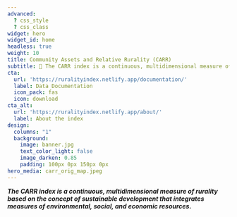 ```yaml
---
advanced:
  ? css_style
  ? css_class
widget: hero
widget_id: home
headless: true
weight: 10
title: Community Assets and Relative Rurality (CARR)
subtitle: 🧱 The CARR index is a continuous, multidimensional measure of rurality based on the concept of sustainable development that integrates measures of environmental, social, and economic resources. 🧱
cta:
  url: 'https://ruralityindex.netlify.app/documentation/'
  label: Data Documentation
  icon_pack: fas
  icon: download
cta_alt:
  url: 'https://ruralityindex.netlify.app/about/'
  label: About the index
design:
  columns: "1"
  background:
    image: banner.jpg
    text_color_light: false
    image_darken: 0.85
    padding: 100px 0px 150px 0px
hero_media: carr_orig_map.jpeg
---
```

***The CARR index is a continuous, multidimensional measure of rurality based on the concept of sustainable development that integrates measures of environmental, social, and economic resources.***
